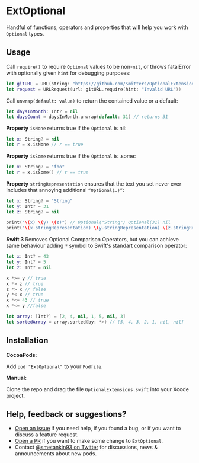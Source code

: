 # ExtOptional

Handful of functions, operators and properties that will help you work with `Optional` types.

## Usage

Call `require()` to require `Optional` values to be non-`nil`, or throws fatalError with optionally given `hint` for debugging purposes:

```swift
let gitURL = URL(string: "https://github.com/Smitters/OptionalExtensions")
let request = URLRequest(url: gitURL.require(hint: "Invalid URL"))
```

Call `unwrap(default: value)` to return the contained value or a default:

```swift
let daysInMonth: Int? = nil
let daysCount = daysInMonth.unwrap(default: 31) // returns 31
```

**Property** `isNone` returns true if the `Optional` is nil:

```swift
let x: String? = nil
let r = x.isNone // r == true
```

**Property** `isSome` returns true if the `Optional` is .some:

```swift
let x: String? = "foo"
let r = x.isSome() // r == true
```

**Property** `stringRepresentation` ensures that the text you set never ever includes that annoying additional `“Optional(…)”`:

```swift
let x: String? = "String"
let y: Int? = 31
let z: String? = nil

print("\(x) \(y) \(z)") // Optional("String") Optional(31) nil
print("\(x.stringRepresentation) \(y.stringRepresentation) \(z.stringRepresentation)") // String 31
```

**Swift 3** Removes Optional Comparison Operators, but you can achieve same behaviour adding `*` symbol to Swift's standart comparison operator:

```swift
let x: Int? = 43
let y: Int? = 5
let z: Int? = nil

x *>= y // true
x *> z // true
z *> x // false
y *< x // true
x *<= 43 // true
x *<= y //false

let array: [Int?] = [2, 4, nil, 1, 5, nil, 3]
let sortedArray = array.sorted(by: *>) // [5, 4, 3, 2, 1, nil, nil]

```

## Installation

**CocoaPods:**

Add `pod "ExtOptional"` to your `Podfile`.

**Manual:**

Clone the repo and drag the file `OptionalExtensions.swift` into your Xcode project.

## Help, feedback or suggestions?

- [Open an issue](https://github.com/Smitters/OptionalExtensions/issues/new) if you need help, if you found a bug, or if you want to discuss a feature request.
- [Open a PR](https://github.com/Smitters/OptionalExtensions/pull/new/master) if you want to make some change to `ExtOptional`.
- Contact [@smetankin93 on Twitter](https://twitter.com/smetankin93) for discussions, news & announcements about new pods.
